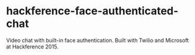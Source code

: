 # hackference-face-authenticated-chat
Video chat with built-in face authentication. Built with Twilio and Microsoft at Hackference 2015.
